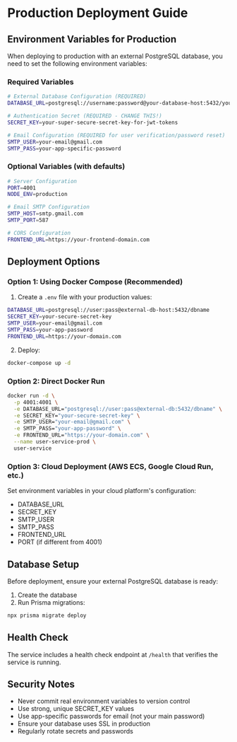 # Production Deployment Guide

## Environment Variables for Production

When deploying to production with an external PostgreSQL database, you need to set the following environment variables:

### Required Variables

```bash
# External Database Configuration (REQUIRED)
DATABASE_URL=postgresql://username:password@your-database-host:5432/your-database-name

# Authentication Secret (REQUIRED - CHANGE THIS!)
SECRET_KEY=your-super-secure-secret-key-for-jwt-tokens

# Email Configuration (REQUIRED for user verification/password reset)
SMTP_USER=your-email@gmail.com
SMTP_PASS=your-app-specific-password
```

### Optional Variables (with defaults)

```bash
# Server Configuration
PORT=4001
NODE_ENV=production

# Email SMTP Configuration
SMTP_HOST=smtp.gmail.com
SMTP_PORT=587

# CORS Configuration
FRONTEND_URL=https://your-frontend-domain.com
```

## Deployment Options

### Option 1: Using Docker Compose (Recommended)

1. Create a `.env` file with your production values:
```bash
DATABASE_URL=postgresql://user:pass@external-db-host:5432/dbname
SECRET_KEY=your-secure-secret-key
SMTP_USER=your-email@gmail.com
SMTP_PASS=your-app-password
FRONTEND_URL=https://your-domain.com
```

2. Deploy:
```bash
docker-compose up -d
```

### Option 2: Direct Docker Run

```bash
docker run -d \
  -p 4001:4001 \
  -e DATABASE_URL="postgresql://user:pass@external-db:5432/dbname" \
  -e SECRET_KEY="your-secure-secret-key" \
  -e SMTP_USER="your-email@gmail.com" \
  -e SMTP_PASS="your-app-password" \
  -e FRONTEND_URL="https://your-domain.com" \
  --name user-service-prod \
  user-service

```

### Option 3: Cloud Deployment (AWS ECS, Google Cloud Run, etc.)

Set environment variables in your cloud platform's configuration:
- DATABASE_URL
- SECRET_KEY  
- SMTP_USER
- SMTP_PASS
- FRONTEND_URL
- PORT (if different from 4001)

## Database Setup

Before deployment, ensure your external PostgreSQL database is ready:

1. Create the database
2. Run Prisma migrations:
```bash
npx prisma migrate deploy
```

## Health Check

The service includes a health check endpoint at `/health` that verifies the service is running.

## Security Notes

- Never commit real environment variables to version control
- Use strong, unique SECRET_KEY values
- Use app-specific passwords for email (not your main password)
- Ensure your database uses SSL in production
- Regularly rotate secrets and passwords
